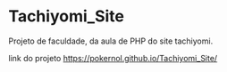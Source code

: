# Tachiyomi_Site
Projeto de faculdade, da aula de PHP do site tachiyomi.

link do projeto
https://pokernol.github.io/Tachiyomi_Site/

